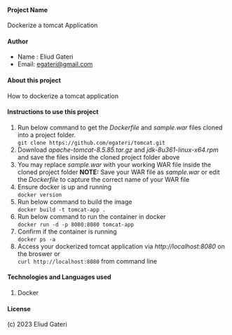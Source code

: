 #### Project Name
Dockerize a tomcat Application
#### Author
 - Name : Eliud Gateri
 - Email: egateri@gmail.com
#### About this project
How to dockerize a tomcat application
#### Instructions to use this project   
1. Run below command to get the _Dockerfile_ and _sample.war_ files cloned into a project folder.    
 `git clone https://github.com/egateri/tomcat.git`   
2. Download _apache-tomcat-8.5.85.tar.gz_ and _jdk-8u361-linux-x64.rpm_ and save the files inside the cloned project folder above 
3. You may replace _sample.war_ with your working WAR file inside the cloned project folder
   **NOTE:** Save your WAR file as _sample.war_ or edit the _Dockerfile_ to capture the correct name of your WAR file
5. Ensure docker is up and running    
   `docker version` 
5. Run below command to build the image  
  `docker build -t tomcat-app .`  
6. Run below command to run the container in docker  
  `docker run -d -p 8080:8080 tomcat-app`  
7. Confirm if the container is running   
  `docker ps -a` 
8. Access your dockerized tomcat application via *http://localhost:8080* on the broswer or  
  `curl http://localhost:8080` from command line
 
#### Technologies and Languages used
 1. Docker
####  License
(c) 2023 Eliud Gateri


